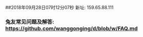 ##2018年09月28日07时12分07秒 新址: 159.65.88.111
### 兔友常见问题及解答: https://github.com/wanggonging/d/blob/w/FAQ.md
